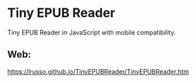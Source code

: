 # Tiny EPUB Reader

Tiny EPUB Reader in JavaScript with mobile compatibility.

## Web:

https://lrusso.github.io/TinyEPUBReader/TinyEPUBReader.htm
